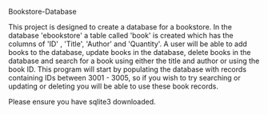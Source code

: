 Bookstore-Database 

This project is designed to create a database for a bookstore. In the database 'ebookstore' a table called 'book' is created which has the columns of 'ID' , 'Title', 'Author' and 'Quantity'. A user will be able to add books to the database, update books in the database, delete books in the database and search for a book using either the title and author or using the book ID.
This program will start by populating the database with records containing IDs between 3001 - 3005, so if you wish to try searching or updating or deleting you will be able to use these book records. 

Please ensure you have sqlite3 downloaded. 
